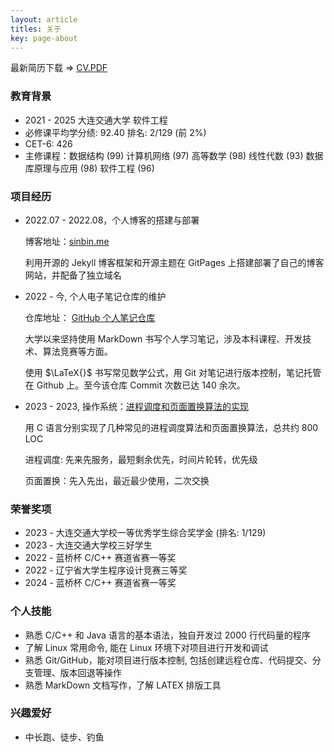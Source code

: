 ```yaml
---
layout: article
titles: 关于
key: page-about
---
```


最新简历下载 => [CV.PDF](https://sinbin.me/file/cv.pdf)

### 教育背景
- 2021 - 2025 大连交通大学 软件工程
- 必修课平均学分绩: 92.40 排名: 2/129 (前 2%)
- CET-6: 426
- 主修课程：数据结构 (99) 计算机网络 (97) 高等数学 (98) 线性代数 (93) 数据库原理与应用 (98) 软件工程 (96)

### 项目经历
- 2022.07 - 2022.08，个人博客的搭建与部署

  博客地址：[sinbin.me](https://sinbin.me)

  利用开源的 Jekyll 博客框架和开源主题在 GitPages 上搭建部署了自己的博客网站，并配备了独立域名

- 2022 - 今, 个人电子笔记仓库的维护

  仓库地址： [GitHub 个人笔记仓库](https://github.com/chousinbin/Notes)

  大学以来坚持使用 MarkDown 书写个人学习笔记，涉及本科课程、开发技术、算法竞赛等方面。

  使用 $\LaTeX{}$ 书写常见数学公式，用 Git 对笔记进行版本控制，笔记托管在 Github 上。至今该仓库 Commit 次数已达 140 余次。

- 2023 - 2023, 操作系统：[进程调度和页面置换算法的实现](https://github.com/chousinbin/Notes/tree/master/code/OSLab)

  用 C 语言分别实现了几种常见的进程调度算法和页面置换算法，总共约 800 LOC
  
  进程调度: 先来先服务，最短剩余优先，时间片轮转，优先级
  
  页面置换：先入先出，最近最少使用，二次交换

### 荣誉奖项
- 2023 - 大连交通大学校一等优秀学生综合奖学金 (排名: 1/129)
- 2023 - 大连交通大学校三好学生
- 2022 - 蓝桥杯 C/C++ 赛道省赛一等奖
- 2022 - 辽宁省大学生程序设计竞赛三等奖
- 2024 - 蓝桥杯 C/C++ 赛道省赛一等奖

### 个人技能

- 熟悉 C/C++ 和 Java 语言的基本语法，独自开发过 2000 行代码量的程序
- 了解 Linux 常用命令, 能在 Linux 环境下对项目进行开发和调试
- 熟悉 Git/GitHub，能对项目进行版本控制, 包括创建远程仓库、代码提交、分支管理、版本回退等操作
- 熟悉 MarkDown 文档写作，了解 LATEX 排版工具

### 兴趣爱好
- 中长跑、徒步、钓鱼